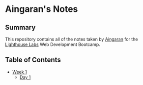 # Aingaran's Notes #


## Summary ##
This repository contains all of the notes taken by [Aingaran](https://www.github.com/aingarant) for the [Lighthouse Labs](https://www.lighthouselabs.com) Web Development Bootcamp.

## Table of Contents ##
* [Week 1](/Week_1/)
  * [Day 1](/Week_1/Day_1/)